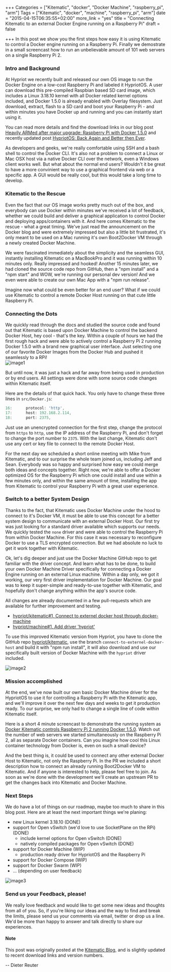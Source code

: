 +++
Categories = ["Kitematic", "docker", "Docker Machine", "raspberry_pi", "arm"]
Tags = ["Kitematic", "docker", "machine", "raspberry_pi", "arm"]
date = "2015-04-15T06:35:55+02:00"
more_link = "yes"
title = "Connecting Kitematic to an external Docker Engine running on a Raspberry Pi"
draft = false

+++
In this post we show you the first steps how easy it is using Kitematic to control a Docker engine running on a Raspberry Pi. Finally we demostrate in a small screencast how to run an unbelievable amount of 101 web servers on a single Raspberry Pi 2.
<!--more-->


### Intro and Background

At Hypriot we recently built and released our own OS image to run the Docker Engine on a low-cost Raspberry Pi and labeled it HypriotOS.  A user can download this pre-compiled Raspbian based SD card image, which includes a Linux 3.18.10 kernel with all Docker related kernel options included, and Docker 1.5.0 is already enabled with Overlay filesystem.  Just download, extract, flash to a SD card and boot your Raspberry Pi - and within minutes you have Docker up and running and you can instantly start using it.

You can read more details and find the download links in our blog post [Heavily ARMed after major upgrade: Raspberry Pi with Docker 1.5.0](https://blog.hypriot.com/heavily-armed-after-major-upgrade-raspberry-pi-with-docker-1-dot-5-0) and recently updated post [HypriotOS: Back Again and Better then Ever](https://blog.hypriot.com/post/hypriotos-back-again-with-docker-on-arm/).

As developers and geeks, we're really comfortable using SSH and a bash shell to control the Docker CLI.  It's also not a problem to connect a Linux or Mac OSX host via a native Docker CLI over the network, even a Windows client works well.  But what about the normal end users?  Wouldn't it be great to have a more convinient way to use a graphical frontend via web or a specific app.  A GUI would be really cool, but this would take a long time to develop.


### Kitematic to the Rescue

Even the fact that our OS image works pretty much out of the box, and everybody can use Docker within minutes we've received a lot of feedback, whether we could build and deliver a graphical application to control Docker and deploying apps/containers with it.  And here comes Kitematic to the rescue - what a great timing.  We've just read the announcement on the Docker blog and were extremely impressed but also a little bit frustrated, it's only meant to be used on a Mac running it's own Boot2Docker VM through a newly created Docker Machine.

We were fascinated immediately about the simplicity and the seamless GUI, instantly installing Kitematic on a MacBookPro and it was running within 10 minutes only.  Really impressed and hooked!  Another 15 minutes later, we had cloned the source code repo from GitHub, then a "npm install" and a "npm start" and WOW, we're running our personal dev version!  And we even were able to create our own Mac App with a "npm run release".

Imagine now what could be even better for an end user?  What if we could use Kitematic to control a remote Docker Host running on that cute little Raspberry Pi.


### Connecting the Dots

We quickly read through the docs and studied the source code and found out that Kitematic is based upon Docker Machine to control the backend Docker Host, hey cool - that's the key.  Within a couple of hours we had the first rough hack and were able to actively control a Raspberry Pi 2 running Docker 1.5.0 with a brand new graphical user interface.  Just selecting one of our favorite Docker Images from the Docker Hub and pushed it seamlessly to a RPi!  
![image1](/images/kitematic/rpi-docker-images-at-the-hub.png)

But until now, it was just a hack and far away from being used in production or by end users.  All settings were done with some source code changes within Kitematic itself.

Here are the details of that quick hack.  You only have to change these three lines in `src/Docker.js`:
```javascript
16:      protocol: 'http',
17:      host: 192.168.2.114,
18:      port: 2375,
```
Just use an unencrypted connection for the first step, change the protocol from `https` to `http`, use the IP address of the Raspberry Pi, and don't forget to change the port number to `2375`.  With the last change, Kitematic don't use any cert or key file to connect to the remote Docker Host.

For the next day we scheduled a short online meeting with Mike from Kitematic, and to our surprise the whole team joined us, including Jeff and Sean.  Everybody was so happy and surprised how easy we could merge both ideas and concepts together.  Right now, we're able to offer a Docker optimized OS for the Raspberry Pi which one could install and use within a few minutes only, and within the same amount of time, installing the app from Kitematic to control your Raspberry Pi with a great user experience.  


### Switch to a better System Design

Thanks to the fact, that Kitematic uses Docker Machine under the hood to connect to it's Docker VM, it must be able to use this concept for a better system design to communicate with an external Docker Host.  Our first try was just looking for a standard driver available which supports our needs.  We quickly tested the `none` driver and were able to control the Raspberry Pi from within Docker Machine.  For this case it was necessary to reconfigure Docker to use a TLS encrypted connection.  But we had absolute no luck to get it work together with Kitematic.  

Ok, let's dig deeper and just use the Docker Machine GitHub repo to get familiar with the driver concept.  And learn what has to be done, to build your own Docker Machine Driver specifically for connecting a Docker Engine running on an external Linux machine.  Within a day only, we got it working, our very first driver implementation for Docker Machine.  Our goal was to keep it super-simple and ready-to-use together with Kitematic, and hopefully don't change anything within the app's source code.  

All changes are already documented in a few pull-requests which are available for further improvement and testing.  

* [hypriot/kitematic#1, Connect to externel docker host through docker-machine](https://github.com/hypriot/kitematic/pull/1)
* [hypriot/machine#1, Add driver 'hypriot'](https://github.com/hypriot/machine/pull/1)

To use this improved Kitematic version from Hypriot, you have to clone the GitHub repo [hypriot/kitematic](https://github.com/hypriot/kitematic/tree/connect-to-externel-docker-host), use the branch `connect-to-externel-docker-host` and build it with "npm run install", it will also download and use our specifically built version of Docker Machine with the `hypriot` driver included.

![image2](/images/kitematic/Kitematic-and-HypriotOS-just-works.png)


### Mission accomplished

At the end, we've now built our own basic Docker Machine driver for the HypriotOS to use it for controlling a Raspberry Pi with the Kitematic app, and we'll improve it over the next few days and weeks to get it production ready.  To our surprise, we only had to change a single line of code within Kitematic itself.  

Here is a short 4 minute screencast to demonstrate the running system as [Docker Kitematic controls Raspberry Pi 2 running Docker 1.5.0](https://www.youtube.com/watch?v=yHytb1k3TfM). Watch out the number of web servers we started simultaneously on the Raspberry Pi 2, all as separate Docker containers. Can you imagine how cool this Linux container technology from Docker is, even on such a small device?

And the best thing is, it could be used to connect any other external Docker Host to Kitematic, not only the Raspberry Pi.  In the PR we included a short description how to connect an already running Boot2Docker VM to Kitematic.  And if anyone is interested to help, please feel free to join.  As soon as we're done with the development we'll create an upstream PR to get the changes back into Kitematic and Docker Machine.


### Next Steps

We do have a lot of things on our roadmap, maybe too much to share in this blog post.  Here are at least the next important things we're planing:

* new Linux kernel 3.18.10 (DONE)
* support for Open vSwitch (we'd love to use SocketPlane on the RPi) (DONE)
  * include kernel options for Open vSwitch (DONE)
  * natively compiled packages for Open vSwitch (DONE)
* support for Docker Machine (WIP)
  * production ready driver for HypriotOS and the Raspberry Pi
* support for Docker Compose (WIP)
* support for Docker Swarm (WIP)
* ... (depending on user feedback)

![image3](/images/kitematic/pi_armed_with_docker.jpg)


### Send us your Feedback, please!

We really love feedback and would like to get some new ideas and thoughts from all of you.  So, if you're liking our ideas and the way to find and break the limits, please send us your comments via email, twitter or drop us a line.  We'd be more than happy to answer and talk directly to share our experiences.

#### Note

This post was originally posted at the [Kitematic Blog](http://blog.kitematic.com), and is slightly updated to recent download links and version numbers.

--
Dieter Reuter
